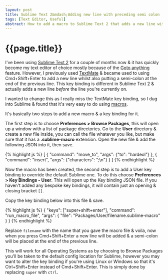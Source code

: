 ```yaml
---
layout: post
title: Sublime Text 2&mdash;Adding new line with preceding semi colon
tags: [Text Editor, Useful]
abstract: How to add a macro to Sublime Text 2 that adds a new line with a semi colon at the end of the previous line
---
```


# {{page.title}} #

I've been using [Sublime Text 2](http://www.sublimetext.com/2) for a couple of months now & it has quickly become my text editor of choice mostly because of the [Goto anything](http://docs.sublimetext.info/en/latest/file_management/file_management.html#goto-anything) feature. However, I previously used [TextMate](http://macromates.com/) & became used to using Cmd+Shift+Enter to add a new line whilst also putting a semi-colon at the end of the previous line. This key binding is different in Sublime Text 2 & actually adds a new line *before* the line you're currently on.

I wanted to change this as I really miss the TextMate key binding, so I dug into Sublime & found that it's very easy to do using [macros](http://docs.sublimetext.info/en/latest/extensibility/macros.html).

It's basically two steps to add a new macro & a key binding for it.

The first step is to choose **Preferences > Browse Packages**, this will open up a window with a list of package directories. Go to the **User** directory & create a new file inside, you can call the file whatever you like, but make sure that it has a **.sublime-macro** extension. Open the new file & add the following JSON into it, then save.

{% highlight js %}
[
    {
        "command": "move_to",
        "args": {"to": "hardeol"}
    },
    {
        "command": "insert",
        "args": {"characters": ";\n"}
    }
]
{% endhighlight %}

Now the macro has been created, the second step is to add a User key binding to override the default Sublime one. To do this choose **Preferences > Key Bindings - User**. This will open up the Key binding JSON file. If you haven't added any bespoke key bindings, it will contain just an opening & closing bracket `[]`.

Copy the key binding below into this file & save.

{% highlight js %}
{
    "keys": ["super+shift+enter"],
    "command": "run_macro_file",
    "args": {
        "file": "Packages/User/filename.sublime-macro"
    }
}
{% endhighlight %}

Replace `filename` with the name that you gave the macro file & voila, now when you press Cmd+Shift+Enter a new line will be added & a semi-colon will be placed at the end of the previous line.

This will work for all Operating Systems as by choosing to Browse Packages you'll be taken to the default config location for Sublime, however you may want to alter the key binding if you're using Linux or Windows so that it's Ctrl+Shift+Enter instead of Cmd+Shift+Enter. This is simply done by replacing `super` with `ctrl`.